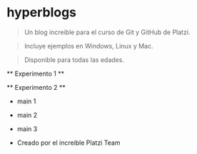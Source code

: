 # hyperblogs
> Un blog increible para el curso de Git y GitHub de Platzi.

> Incluye ejemplos en Windows, Linux y Mac.

> Disponible para todas las edades.

** Experimento 1 **

** Experimento 2 **

* main 1

* main 2

* main 3

* Creado por el increible Platzi Team